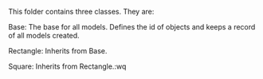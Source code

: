 This folder contains three classes. They are:

Base: The base for all models. Defines the id of objects and keeps a record of all models created.

Rectangle: Inherits from Base.

Square: Inherits from Rectangle.:wq


